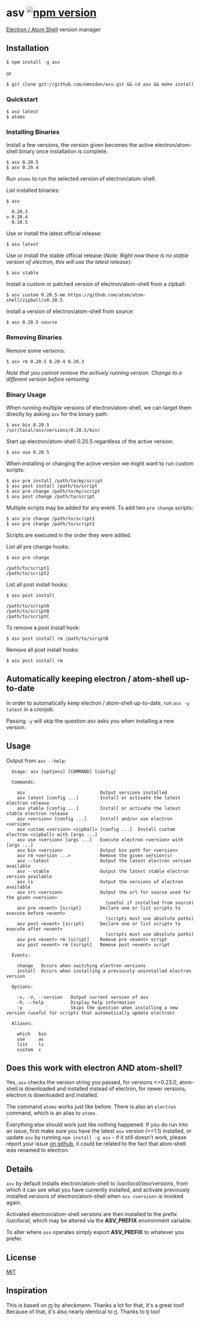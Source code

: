 # asv [![npm version](https://badge.fury.io/js/asv.svg?style=flat)](http://badge.fury.io/js/asv)

 [Electron / Atom Shell](https://github.com/atom/electron) version manager

## Installation

    $ npm install -g asv

or

    $ git clone git://github.com/omnidan/asv.git && cd asv && make install

### Quickstart
    $ asv latest
    $ atoms

### Installing Binaries

Install a few versions, the version given becomes the active electron/atom-shell binary once installation is complete.

    $ asv 0.20.5
    $ asv 0.20.4

Run `atoms` to run the selected version of electron/atom-shell.

List installed binaries:

    $ asv

      0.20.3
    ο 0.20.4
      0.20.5

Use or install the latest official release:

    $ asv latest

Use or install the stable official release (_Note: Right now there is no stable version of electron, this will use the latest release_):

    $ asv stable

Install a custom or patched version of electron/atom-shell from a zipball:

    $ asv custom 0.20.5-me https://github.com/atom/atom-shell/zipball/v0.20.5

Install a version of electron/atom-shell from source:

    $ asv 0.20.5 source

### Removing Binaries

Remove some versions:

    $ asv rm 0.20.5 0.20.4 0.20.3

_Note that you cannot remove the actively running version. Change to a different version before removing._

### Binary Usage

When running multiple versions of electron/atom-shell, we can target
them directly by asking `asv` for the binary path:

    $ asv bin 0.20.5
    /usr/local/asv/versions/0.20.5/bin/

Start up electron/atom-shell 0.20.5 regardless of the active version:

    $ asv use 0.20.5

When installing or changing the active version we might want to run custom scripts:

    $ asv pre install /path/to/my/script
    $ asv post install /path/to/script
    $ asv pre change /path/to/my/script
    $ asv post change /path/to/script

Multiple scripts may be added for any event. To add two `pre change` scripts:

    $ asv pre change /path/to/script1
    $ asv pre change /path/to/script2

Scripts are executed in the order they were added.

List all pre change hooks:

    $ asv pre change

    /path/to/script1
    /path/to/script2

List all post install hooks:

    $ asv post install

    /path/to/scriptA
    /path/to/scriptB
    /path/to/scriptC

To remove a post install hook:

    $ asv post install rm /path/to/scriptB

Remove all post install hooks:

    $ asv post install rm

## Automatically keeping electron / atom-shell up-to-date
In order to automatically keep electron / atom-shell up-to-date, run `asv -y latest` in a cronjob.

Passing `-y` will skip the question asv asks you when installing a new version.

## Usage
Output from `asv --help`:
```
  Usage: asv [options] [COMMAND] [config]

  Commands:

    asv                            Output versions installed
    asv latest [config ...]        Install or activate the latest electron release
    asv stable [config ...]        Install or activate the latest stable electron release
    asv <version> [config ...]     Install and/or use electron <version>
    asv custom <version> <zipball> [config ...]  Install custom electron <zipball> with [args ...]
    asv use <version> [args ...]   Execute electron <version> with [args ...]
    asv bin <version>              Output bin path for <version>
    asv rm <version ...>           Remove the given version(s)
    asv --latest                   Output the latest electron version available
    asv --stable                   Output the latest stable electron version available
    asv ls                         Output the versions of electron available
    asv src <version>              Output the url for source used for the given <version>
                                     (useful if installed from source)
    asv pre <event> [script]       Declare one or list scripts to execute before <event>
                                     (scripts must use absolute paths)
    asv post <event> [script]      Declare one or list scripts to execute after <event>
                                     (scripts must use absolute paths)
    asv pre <event> rm [script]    Remove pre <event> script
    asv post <event> rm [script]   Remove post <event> script

  Events:

    change   Occurs when switching electron versions
    install  Occurs when installing a previously uninstalled electron version

  Options:

    -v, -V, --version   Output current version of asv
    -h, --help          Display help information
    -y                  Skips the question when installing a new version (useful for scripts that automatically update electron)

  Aliases:

    which   bin
    use     as
    list    ls
    custom  c
```

## Does this work with electron AND atom-shell?
Yes, `asv` checks the version string you passed, for versions <=0.23.0, atom-shell is downloaded and installed instead of electron, for newer versions, electron is downloaded and installed.

The command `atoms` works just like before. There is also an `electron` command, which is an alias to `atoms`.

Everything else should work just like nothing happened. If you do run into an issue, first make sure you have the latest `asv` version (>=1.1) installed, or update `asv` by running `npm install -g asv` - if it still doesn't work, please report your issue [on github](https://github.com/omnidan/asv/issues), it could be related to the fact that atom-shell was renamed to electron.

## Details

 `asv` by default installs electron/atom-shell to _/usr/local/asv/versions_, from
 which it can see what you have currently installed, and activate previously installed versions of electron/atom-shell when `asv <version>` is invoked again.

 Activated electron/atom-shell versions are then installed to the prefix _/usr/local_, which may be altered via the __ASV_PREFIX__ environment variable.

 To alter where `asv` operates simply export __ASV_PREFIX__ to whatever you prefer.

## License

[MIT](https://github.com/omnidan/asv/blob/master/LICENSE)

## Inspiration

This is based on [m](https://github.com/aheckmann/m) by aheckmann. Thanks a lot for that, it's a great tool! Because of that, it's also nearly identical to [n](https://github.com/visionmedia/n). Thanks to tj too!
